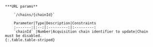     ***URL params**

        `/chains/{chainId}`

        Parameter|Type|Description|Constraints
        :-------:|:--:|:---------:|:---------:
        `chainId` |Number|Acquisition chain identifier to update|Chain must be disabled.
    {:.table.table-striped}

